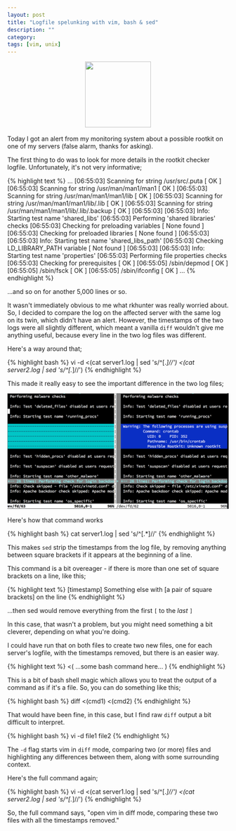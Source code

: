 ```yaml
---
layout: post
title: "Logfile spelunking with vim, bash & sed"
description: ""
category:
tags: [vim, unix]
---
```


<center>
<p>
<img src="https://upload.wikimedia.org/wikipedia/commons/4/44/Pictograms-nps-land-spelunking-caves.svg" width="150" height="150" />
</p>
</center>

Today I got an alert from my monitoring system about a possible rootkit on one of my servers (false alarm, thanks for asking).

The first thing to do was to look for more details in the rootkit checker logfile. Unfortunately, it's not very informative;

{% highlight text %}
...
[06:55:03]   Scanning for string /usr/src/.puta              [ OK ]
[06:55:03]   Scanning for string /usr/man/man1/man1          [ OK ]
[06:55:03]   Scanning for string /usr/man/man1/man1/lib      [ OK ]
[06:55:03]   Scanning for string /usr/man/man1/man1/lib/.lib [ OK ]
[06:55:03]   Scanning for string /usr/man/man1/man1/lib/.lib/.backup [ OK ]
[06:55:03]
[06:55:03] Info: Starting test name 'shared_libs'
[06:55:03] Performing 'shared libraries' checks
[06:55:03]   Checking for preloading variables               [ None found ]
[06:55:03]   Checking for preloaded libraries                [ None found ]
[06:55:03]
[06:55:03] Info: Starting test name 'shared_libs_path'
[06:55:03]   Checking LD_LIBRARY_PATH variable               [ Not found ]
[06:55:03]
[06:55:03] Info: Starting test name 'properties'
[06:55:03] Performing file properties checks
[06:55:03]   Checking for prerequisites                      [ OK ]
[06:55:05]   /sbin/depmod                                    [ OK ]
[06:55:05]   /sbin/fsck                                      [ OK ]
[06:55:05]   /sbin/ifconfig                                  [ OK ]
...
{% endhighlight %}

...and so on for another 5,000 lines or so.

It wasn't immediately obvious to me what rkhunter was really worried about. So, I decided to compare the log on the affected server with the same log on its twin, which didn't have an alert. However, the timestamps of the two logs were all slightly different, which meant a vanilla `diff` wouldn't give me anything useful, because every line in the two log files was different.

Here's a way around that;

{% highlight bash %}
vi -d <(cat server1.log | sed 's/^\[.*\]//') <(cat server2.log | sed 's/^\[.*\]//')
{% endhighlight %}

This made it really easy to see the important difference in the two log files;

<center>
<p>
<img src="/images/vimdiff.png" />
</p>
</center>

Here's how that command works

{% highlight bash %}
cat server1.log | sed 's/^\[.*\]//'
{% endhighlight %}

This makes `sed` strip the timestamps from the log file, by removing anything between square brackets if it appears at the beginning of a line.

This command is a bit overeager - if there is more than one set of square brackets on a line, like this;

{% highlight text %}
[timestamp] Something else with [a pair of square brackets] on the line
{% endhighlight %}

...then sed would remove everything from the first `[` to the *last* `]`

In this case, that wasn't a problem, but you might need something a bit cleverer, depending on what you're doing.

I could have run that on both files to create two new files, one for each server's logfile, with the timestamps removed, but there is an easier way.

{% highlight text %}
<( ...some bash command here... )
{% endhighlight %}

This is a bit of bash shell magic which allows you to treat the output of a command as if it's a file. So, you can do something like this;

{% highlight bash %}
diff <(cmd1) <(cmd2)
{% endhighlight %}

That would have been fine, in this case, but I find raw `diff` output a bit difficult to interpret.

{% highlight bash %}
vi -d file1 file2
{% endhighlight %}

The `-d` flag starts vim in `diff` mode, comparing two (or more) files and highlighting any differences between them, along with some surrounding context.

Here's the full command again;

{% highlight bash %}
vi -d <(cat server1.log | sed 's/^\[.*\]//') <(cat server2.log | sed 's/^\[.*\]//')
{% endhighlight %}

So, the full command says, "open vim in diff mode, comparing these two files with all the timestamps removed."

